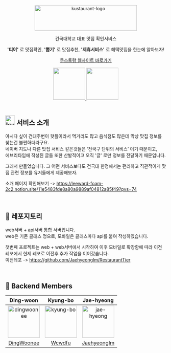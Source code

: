 
<p align="middle" >
  <img src="https://github.com/user-attachments/assets/1a4e00c9-f37c-46b9-8c1e-22018fa60768" alt="kustaurant-logo" width="320" height="80">
</p>
<p align="middle" >건국대학교 대표 맛집 확인서비스</p>
<p align="middle" ><strong>'티어'</strong> 로 맛집확인, <strong>'뽑기'</strong> 로 맛집추천, <strong>'제휴서비스'</strong> 로 혜택맛집을 한눈에 알아보자!</p>
<a href="https://kustaurant.com/"><p align="middle" >쿠스토랑 웹사이트 바로가기</p></a>
<div align="center">
    <a href="https://play.google.com/store/apps/details?id=com.kust.kustaurant">
        <img src="https://github.com/user-attachments/assets/9c5549f2-4a3b-4b32-8577-3399a3016c9c" width="100">
    </a>
    <a href="https://apps.apple.com/kr/app/쿠스토랑/id6621209330">
        <img src="https://github.com/user-attachments/assets/e0a85067-c2d0-498a-8eb7-4697fe88c0cf" width="100">
    </a>
</div>

<br>
  
## <img src="https://github.com/user-attachments/assets/1e1a6499-37cc-4a8f-bbb3-5acbca24a4e7" alt="kustaurant-logo" width="30" height="30"> 서비스 소개
아시다 싶이 건대주변이 핫플이라서 먹거리도 많고 음식점도 많은데 막상 맛집 정보를 찾는건 불편하더라구요.  
네이버 지도나 다른 맛집 서비스 같은것들은 ‘전국구 단위의 서비스’ 이기 때문이고,  
에브리타임에 작성된 글들 또한 산발적이고 오직 '글' 로만 정보를 전달하기 때문입니다.  

그래서 만들었습니다.
그 어떤 서비스보다도 건국대 한정해서는 편리하고 직관적이게 맛집 관련 정보를 유저들에게 제공해보자.

소개 페이지 확인해보기 -> https://leeward-foam-2c2.notion.site/11e5483fde8a80a9889af04812a85f49?pvs=74

<br>

## 📁 레포지토리
web서버 + api서버 통합 서버입니다.  
web은 기존 클래스 명으로, 모바일은 클래스마다 api를 붙여 작성하였습니다. 

첫번째 프로젝트는 web + web서버에서 시작하여 이후 모바일로 확장함에 따라 이전 레포에서 현제 레포로 이전후 추가 작업을 이어갔습니다.  
이전레포 -> https://github.com/JaehyeongIm/RestaurantTier

<br>

## 🌆  Backend Members
|Ding-woon|Kyung-bo|Jae-hyeong|
|:-:|:-:|:-:|
|<img src="https://github.com/user-attachments/assets/b9478ab7-b1b6-4313-bbc8-38e195364dde" alt="dingwoonee" width="100" height="100">|<img src="https://github.com/user-attachments/assets/b41b6c42-76fd-4b9a-99eb-7676b64ef9e3" alt="kyung-bo" width="100" height="100">|<img src="https://github.com/user-attachments/assets/ac8cfcf7-8fc5-4232-8c0a-8492399feb56" alt="jae-hyeong" width="100" height="100">|
|[DingWoonee](https://github.com/DingWoonee)|[Wcwdfu](https://github.com/Wcwdfu)|[JaehyeongIm](https://github.com/JaehyeongIm)|
<br>    
